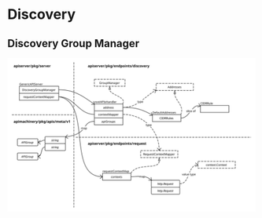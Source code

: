 # Discovery

## Discovery Group Manager

![Discovery Group Manager Overview](./images/discovery_group_manager.svg)
